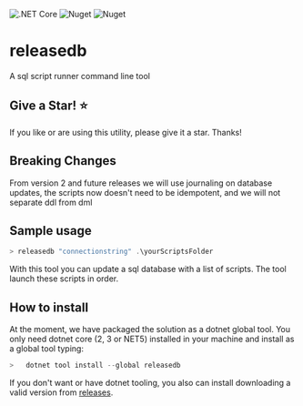 ![.NET Core](https://github.com/jmanuelcorral/releasedb/workflows/.NET%20Core/badge.svg) ![Nuget](https://img.shields.io/nuget/dt/releasedb) ![Nuget](https://img.shields.io/nuget/v/releasedb)

# releasedb

A sql script runner command line tool

## Give a Star! :star:

If you like or are using this utility, please give it a star. Thanks!

## Breaking Changes

From version 2 and future releases we will use journaling on database updates, the scripts now doesn't need to be idempotent, and we will not separate ddl from dml

## Sample usage


```powershell
> releasedb "connectionstring" .\yourScriptsFolder
```

With this tool you can update a sql database with a list of scripts. The tool launch these scripts in order.


## How to install

At the moment, we have packaged the solution as a dotnet global tool. You only need dotnet core (2, 3 or NET5) installed in your machine and install as a global tool typing:

```powershell
>   dotnet tool install --global releasedb
```

If you don't want or have dotnet tooling, you also can install downloading a valid version from [releases](https://github.com/jmanuelcorral/releasedb/releases).